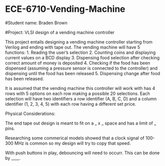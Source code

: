 # ECE-6710-Vending-Machine

#Student name: Braden Brown 

#Project: VLSI design of a vending machine controller

This project entails designing a vending machine controller starting from Verilog and ending with tape out. 
The vending machine will have 5 functions: 
    1. Reading the user’s selection 
    2. Counting coins and displaying current values on a BCD display 
    3. Dispensing food selection after checking correct amount of money is deposited 
    4. Checking if the food has been dispensed (assuming a pressure sensor is connected to the controller) 
       and dispensing until the food has been released 
    5. Dispensing change after food has been released. 
 
It is assumed that the vending machine this controller will work with has 4 rows with 5 options on each row making a possible 20 selections. Each selection will have two identifiers a row identifier (A, B, C, D) and a column identifier (1, 2, 3, 4, 5) with each row having a different set price.

Physical Considerations:

The end tape out design is meant to fit on a _ x _ space and has a limit of _ pins. 

Researching some commerical models showed that a clock signal of 100-300 MHz is common so my design will try to copy
that speed. 

With push buttons in play, debouncing will need to occurr. This can be done by ____. 

